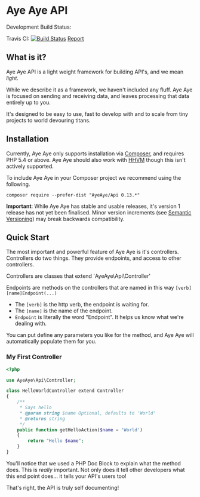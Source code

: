 # Aye Aye API

Development Build Status:

Travis CI: [![Build Status](https://travis-ci.org/AyeAyeApi/Api.svg?branch=master)](https://travis-ci.org/AyeAyeApi/Api)
[Report](https://travis-ci.org/AyeAyeApi/Api)

## What is it?

Aye Aye API is a light weight framework for building API's, and we mean _light_. 

While we describe it as a framework, we haven't included any fluff. Aye Aye is focused on sending and receiving data,
and leaves processing that data entirely up to you.

It's designed to be easy to use, fast to develop with and to scale from tiny projects to world devouring titans.

## Installation

Currently, Aye Aye only supports installation via [Composer](https://github.com/composer/composer), and requires PHP 5.4
or above. Aye Aye should also work with [HHVM](https://github.com/facebook/hhvm) though this isn't actively supported.

To include Aye Aye in your Composer project we recommend using the following.

```
composer require --prefer-dist "AyeAye/Api 0.13.*"
```

__Important__: While Aye Aye has stable and usable releases, it's version 1 release has not yet been finalised. Minor
version increments (see [Semantic Versioning](http://semver.org)) may break backwards compatibility.

## Quick Start

The most important and powerful feature of Aye Aye is it's controllers. Controllers do two things. They provide
endpoints, and access to other controllers.

Controllers are classes that extend `AyeAye\Api\Controller'

Endpoints are methods on the controllers that are named in this way `[verb][name]Endpoint(...)`

- The `[verb]` is the http verb, the endpoint is waiting for.
- The `[name]` is the name of the endpoint.
- `Endpoint` is literally the word "Endpoint". It helps us know what we're dealing with.

You can put define any parameters you like for the method, and Aye Aye will automatically populate them for you.

### My First Controller


```php
<?php

use AyeAye\Api\Controller;

class HelloWorldController extend Controller
{
    /**
     * Says hello
     * @param string $name Optional, defaults to 'World'
     * @returns string
     */
    public function getHelloAction($name = 'World')
    {
        return "Hello $name";
    }
}
```

You'll notice that we used a PHP Doc Block to explain what the method does. This is _really_ important. Not only does
it tell other developers what this end point does... it tells your API's users too!

That's right, the API is truly self documenting!